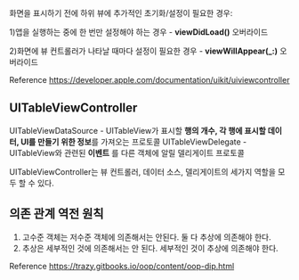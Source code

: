 화면을 표시하기 전에 하위 뷰에 추가적인 초기화/설정이 필요한 경우:

1)앱을 실행하는 중에 한 번만 설정해야 하는 경우 - **viewDidLoad()** 오버라이드

2)화면에 뷰 컨트롤러가 나타날 때마다 설정이 필요한 경우 - **viewWillAppear(_:)** 오버라이드

Reference https://developer.apple.com/documentation/uikit/uiviewcontroller

## UITableViewController
UITableViewDataSource - UITableView가 표시할 **행의 개수, 각 행에 표시할 데이터, UI를 만들기 위한 정보**를 가져오는 프로토콜
UITableViewDelegate - UITableView와 관련된 **이벤트** 를 다른 객체에 알릴 델리게이트 프로토콜

UITableViewController는 뷰 컨트롤러, 데이터 소스, 델리게이트의 세가지 역할을 모두 할 수 있다.

## 의존 관계 역전 원칙
1. 고수준 객체는 저수준 객체에 의존해서는 안된다. 둘 다 추상에 의존해야 한다.
2. 추상은 세부적인 것에 의존해서는 안 된다. 세부적인 것이 추상에 의존해야 한다.

Reference https://trazy.gitbooks.io/oop/content/oop-dip.html

